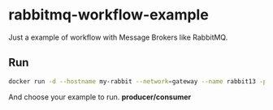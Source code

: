 # rabbitmq-workflow-example
Just a example of workflow with Message Brokers like RabbitMQ.

## Run

```sh
docker run -d --hostname my-rabbit --network=gateway --name rabbit13 -p 8080:15672 -p 5672:5672 -p 25676:25676 rabbitmq:3-management
```

And choose your example to run. **producer/consumer**
